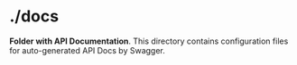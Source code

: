 # ./docs

**Folder with API Documentation**. This directory contains configuration files for auto-generated API Docs by Swagger.
